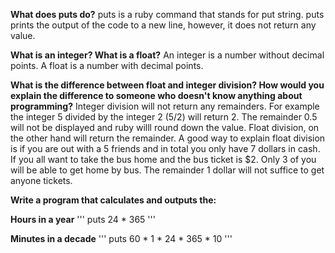 **What does puts do?**
puts is a ruby command that stands for put string. puts prints the output of the code to a new line, however, it does not return any value.

**What is an integer? What is a float?**
An integer is a number without decimal points. A float is a number with decimal points.

**What is the difference between float and integer division? How would you explain the difference to someone who doesn't know anything about programming?**
Integer division will not return any remainders. For example the integer 5 divided by the integer 2 (5/2) will return 2.  The remainder 0.5 will not be displayed and ruby willl round down the value. Float division, on the other hand will return the remainder.  A good way to explain float division is if you are out with a 5 friends and in total you only have 7 dollars in cash. If you all want to take the bus home and the bus ticket is $2. Only 3 of you will be able to get home by bus.  The remainder 1 dollar will not suffice to get anyone tickets.

**Write a program that calculates and outputs the:**

**Hours in a year**
'''
puts 24 * 365
'''

**Minutes in a decade**
'''
puts 60 * 1 * 24 * 365 * 10
'''